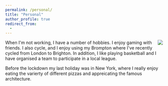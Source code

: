 ```yaml
---
permalink: /personal/
title: "Personal"
author_profile: true
redirect_from: 
  - 
---
```

<img align="right" src="https://github.com/Richieone13/richieone13.github.io/blob/gh-pages/images/new-york-bw.jpg?raw=true">

When I'm not working, I have a number of hobbies. I enjoy gaming with friends. I also cycle, and I enjoy using my Brompton where I've recently cycled from London to Brighton. In addition, I like playing basketball and I have organised a team to participate in a local league.

Before the lockdown my last holiday was in New York, where I really enjoy eating the varierty of different pizzas and appreicating the famous architecture.

